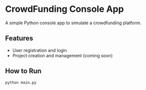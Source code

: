 # CrowdFunding Console App

A simple Python console app to simulate a crowdfunding platform.

## Features

- User registration and login
- Project creation and management (coming soon)

## How to Run

```bash
python main.py

